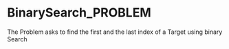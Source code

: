 # BinarySearch_PROBLEM
The Problem asks to find the first and the last index of a Target using binary Search
